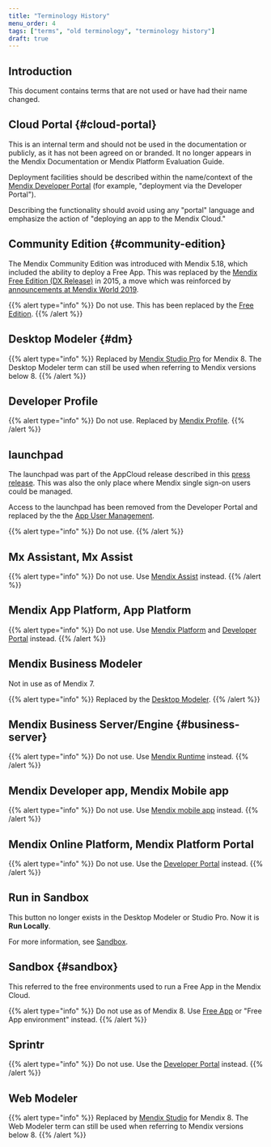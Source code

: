 ```yaml
---
title: "Terminology History"
menu_order: 4
tags: ["terms", "old terminology", "terminology history"]
draft: true
---
```


## Introduction

This document contains terms that are not used or have had their name changed.

## Cloud Portal {#cloud-portal}

This is an internal term and should not be used in the documentation or publicly, as it has not been agreed on or branded. It no longer appears in the Mendix Documentation or Mendix Platform Evaluation Guide.

Deployment facilities should be described within the name/context of the [Mendix Developer Portal](main-product-names##devportal) (for example, "deployment via the Developer Portal"). 

Describing the functionality should avoid using any "portal" language and emphasize the action of "deploying an app to the Mendix Cloud."

<!---
Two paragraphs above can also be considered guidelines, but are not included into blue boxes. I think it makes the text much easier to read and to focus on it.
-->

## Community Edition {#community-edition}

The Mendix Community Edition was introduced with Mendix 5.18, which included the ability to deploy a Free App. This was replaced by the [Mendix Free Edition (DX Release)](https://www.mendix.com/blog/powering-continuous-innovation-with-the-mendix-free-edition/) in 2015, a move which was reinforced by [announcements at Mendix World 2019](https://www.mendix.com/blog/a-3-step-leap-into-your-digital-future-highlights-from-mendix-world/).

{{% alert type="info" %}}
Do not use. This has been replaced by the [Free Edition](other-terms#free-edition).
{{% /alert %}}

## Desktop Modeler {#dm}

{{% alert type="info" %}}
Replaced by [Mendix Studio Pro](main-product-names#pro) for Mendix 8. The Desktop Modeler term can still be used when referring to Mendix versions below 8. 
{{% /alert %}}

## Developer Profile

{{% alert type="info" %}}
Do not use. Replaced by [Mendix Profile](other-terms#profile).
{{% /alert %}}

## launchpad

The launchpad was part of the AppCloud release described in this [press release](https://www.mendix.com/press/new-mendix-appcloud/). This was also the only place where Mendix single sign-on users could be managed.

Access to the launchpad has been removed from the Developer Portal and replaced by the the [App User Management](/developerportal/settings/general-settings#managing-app-users).

{{% alert type="info" %}}
Do not use.
{{% /alert %}}

## Mx Assistant, Mx Assist

{{% alert type="info" %}}
Do not use. Use [Mendix Assist](other-terms#mendix-assist) instead.
{{% /alert %}}

## Mendix App Platform, App Platform

{{% alert type="info" %}}
Do not use. Use [Mendix Platform](main-product-names#platform) and [Developer Portal](main-product-names#devportal) instead.
{{% /alert %}}

## Mendix Business Modeler 

Not in use as of Mendix 7. 

{{% alert type="info" %}}
Replaced by the [Desktop Modeler](#dm).
{{% /alert %}}

## Mendix Business Server/Engine {#business-server}

{{% alert type="info" %}}
Do not use. Use [Mendix Runtime](other-terms#runtime) instead.
{{% /alert %}}

## Mendix Developer app, Mendix Mobile app

{{% alert type="info" %}}
Do not use. Use [Mendix mobile app](other-terms#mendix-mobile-app) instead.
{{% /alert %}}

## Mendix Online Platform, Mendix Platform Portal

{{% alert type="info" %}}
Do not use. Use the [Developer Portal](main-product-names#devportal) instead.
{{% /alert %}}

## Run in Sandbox

This button no longer exists in the Desktop Modeler or Studio Pro. Now it is **Run Locally**.

For more information, see [Sandbox](#sandbox).

## Sandbox {#sandbox}

This referred to the free environments used to run a Free App in the Mendix Cloud.

{{% alert type="info" %}}
Do not use as of Mendix 8. Use [Free App](other-terms#free-app) or "Free App environment" instead.
{{% /alert %}}

## Sprintr

{{% alert type="info" %}}
Do not use. Use the [Developer Portal](main-product-names#devportal) instead.
{{% /alert %}}

## Web Modeler

{{% alert type="info" %}}
Replaced by [Mendix Studio](main-product-names#studio) for Mendix 8. The Web Modeler term can still be used when referring to Mendix versions below 8. 
{{% /alert %}}